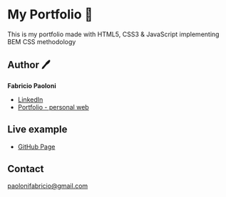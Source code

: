 # My Portfolio :star2:
This is my portfolio made with HTML5, CSS3 &amp; JavaScript implementing BEM CSS methodology

## Author :pen: 
**Fabricio Paoloni**

* [LinkedIn](https://www.linkedin.com/in/fabriciopaoloni)
* [Portfolio - personal web](http://fabriciopaoloni.com)

## Live example
- [GitHub Page](https://fabriciopaoloni.github.io/my-portfolio/)

## Contact
paolonifabricio@gmail.com
